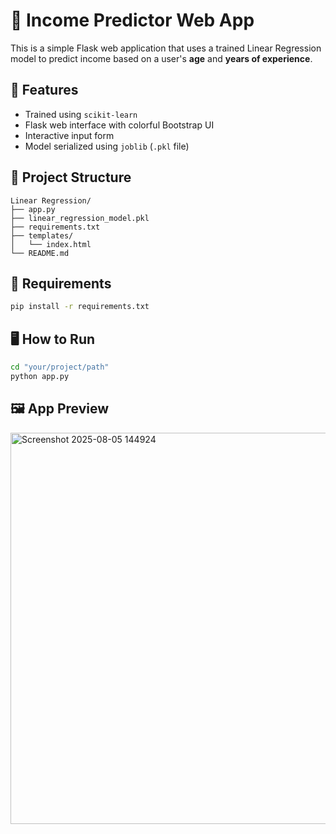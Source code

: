 # 💼 Income Predictor Web App

This is a simple Flask web application that uses a trained Linear Regression model to predict income based on a user's **age** and **years of experience**.

## 🚀 Features
- Trained using `scikit-learn`
- Flask web interface with colorful Bootstrap UI
- Interactive input form
- Model serialized using `joblib` (`.pkl` file)

## 📁 Project Structure
```
Linear Regression/
├── app.py
├── linear_regression_model.pkl
├── requirements.txt
├── templates/
│   └── index.html
└── README.md
```

## 🧰 Requirements
```bash
pip install -r requirements.txt
```

## 🖥️ How to Run
```bash
cd "your/project/path"
python app.py
```

## 🖼️ App Preview

<img width="1364" height="626" alt="Screenshot 2025-08-05 144924" src="https://github.com/user-attachments/assets/a28b4916-13e9-4d48-a7a2-a2050ac1fcf4" />

